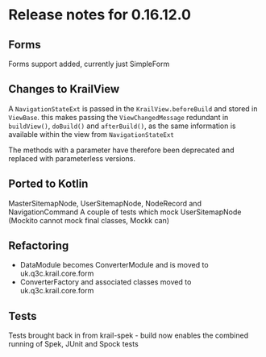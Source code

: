 # Release notes for 0.16.12.0

## Forms

Forms support added, currently just SimpleForm

## Changes to KrailView

A ``NavigationStateExt`` is passed in the ``KrailView.beforeBuild`` and stored in ``ViewBase``.  this makes passing the ``ViewChangedMessage`` redundant in ``buildView()``, ``doBuild()`` and ``afterBuild()``, as the same information is available within the view from ``NavigationStateExt``

The methods with a parameter have therefore been deprecated and replaced with parameterless versions. 


## Ported to Kotlin

MasterSitemapNode, UserSitemapNode, NodeRecord and NavigationCommand
A couple of tests which mock UserSitemapNode (Mockito cannot mock final classes, Mockk can)

## Refactoring

- DataModule becomes ConverterModule and is moved to uk.q3c.krail.core.form
- ConverterFactory and associated classes moved to uk.q3c.krail.core.form

## Tests

Tests brought back in from krail-spek - build now enables the combined running of Spek, JUnit and Spock tests 

